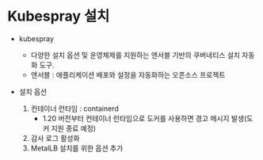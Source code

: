 # Kubespray 설치

- kubespray
  - 다양한 설치 옵션 및 운영체제를 지원하는 앤서블 기반의 쿠버네티스 설치 자동화 도구.
  - 앤서블 : 애플리케이션 배포와 설정을 자동화하는 오픈소스 프로젝트
  

- 설치 옵션
  1. 컨테이너 런타임 : containerd
     - 1.20 버전부터 컨테이너 런타임으로 도커를 사용하면 경고 메시지 발생(도커 지원 종료 예정)
  2. 감사 로그 활성화
  3. MetalLB 설치를 위한 옵션 추가